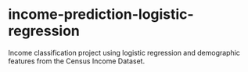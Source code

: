 # income-prediction-logistic-regression
Income classification project using logistic regression and demographic features from the Census Income Dataset.
